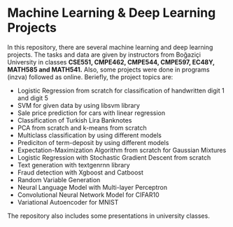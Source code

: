# Machine Learning & Deep Learning Projects  
In this repository, there are several machine learning and deep learning projects. The tasks and data are given by instructors from Boğaziçi University in classes __CSE551, CMPE462, CMPE544, CMPE597, EC48Y, MATH585 and MATH541.__ Also, some projects were done in programs (inzva) followed  as online. Beriefly, the project topics are:  
- Logistic Regression from scratch for classification of handwritten digit 1 and digit 5  
- SVM for given data by using libsvm library  
- Sale price prediction for cars with linear regression  
- Classification of Turkish Lira Banknotes   
- PCA from scratch and k-means from scratch  
- Multiclass classification by using different models   
- Prediciton of term-deposit by using different models  
- Expectation-Maximization Algorithm from scratch for Gaussian Mixtures  
- Logistic Regression with Stochastic Gradient Descent from scratch  
- Text generation with textgenrnn library  
- Fraud detection with Xgboost and Catboost  
- Random Variable Generation  
- Neural Language Model with Multi-layer Perceptron  
- Convolutional Neural Network Model for CIFAR10  
- Variational Autoencoder for MNIST  

The repository also includes some presentations in university classes.  

